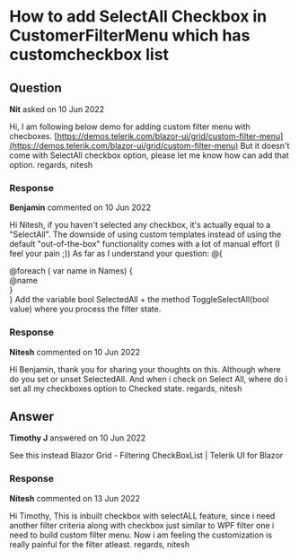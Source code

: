 # How to add SelectAll Checkbox in CustomerFilterMenu which has customcheckbox list

## Question

**Nit** asked on 10 Jun 2022

Hi, I am following below demo for adding custom filter menu with checboxes. [https://demos.telerik.com/blazor-ui/grid/custom-filter-menu](https://demos.telerik.com/blazor-ui/grid/custom-filter-menu) But it doesn't come with SelectAll checkbox option, please let me know how can add that option. regards, nitesh

### Response

**Benjamin** commented on 10 Jun 2022

Hi Nitesh, if you haven't selected any checkbox, it's actually equal to a "SelectAll". The downside of using custom templates instead of using the default "out-of-the-box" functionality comes with a lot of manual effort (I feel your pain ;)) As far as I understand your question: <FilterMenuTemplate>
@{
<div class="filter-values-container"> <TelerikCheckBox Value="@SelectedAll" ValueChanged="@((bool value)=> ToggleSelectAll(value))" Id="selectAll">
</TelerikCheckBox> @foreach ( var name in Names)
{
<div>
<TelerikCheckBox Value="@(GetFilterValues(context.FilterDescriptor).Contains(name))" ValueChanged="@((bool value)=> ColumnValueChanged(value, name, nameof(EmployeeDto.FirstName), context.FilterDescriptor))" Id="@($" name_{name} ")">
</TelerikCheckBox>
<label for="@($" name_{name} ")">
@name
</label>
</div>
}
</div>
}
</FilterMenuTemplate> Add the variable bool SelectedAll + the method ToggleSelectAll(bool value) where you process the filter state.

### Response

**Nitesh** commented on 10 Jun 2022

Hi Benjamin, thank you for sharing your thoughts on this. Although where do you set or unset SelectedAll. And when i check on Select All, where do i set all my checkboxes option to Checked state. regards, nitesh

## Answer

**Timothy J** answered on 10 Jun 2022

See this instead Blazor Grid - Filtering CheckBoxList | Telerik UI for Blazor

### Response

**Nitesh** commented on 13 Jun 2022

Hi Timothy, This is inbuilt checkbox with selectALL feature, since i need another filter criteria along with checkbox just similar to WPF filter one i need to build custom filter menu. Now i am feeling the customization is really painful for the filter atleast. regards, nitesh
